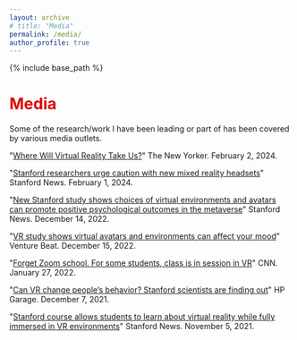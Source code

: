 ```yaml
---
layout: archive
# title: "Media"
permalink: /media/
author_profile: true
---
```


{% include base_path %}

<h1 style="color: #E10600">Media</h1>

Some of the research/work I have been leading or part of has been covered by various media outlets.

"[Where Will Virtual Reality Take Us?](https://www.newyorker.com/tech/annals-of-technology/where-will-virtual-reality-take-us)" The New Yorker. February 2, 2024. 

"[Stanford researchers urge caution with new mixed reality headsets](https://news.stanford.edu/2024/02/01/researchers-take-new-mixed-reality-headsets-spin/)" Stanford News. February 1, 2024.

"[New Stanford study shows choices of virtual environments and avatars can promote positive psychological outcomes in the metaverse](https://news.stanford.edu/2022/12/14/vr-real-impact-study-finds/#)" Stanford News. December 14, 2022.

"[VR study shows virtual avatars and environments can affect your mood](https://venturebeat.com/games/vr-study-shows-virtual-avatars-and-environments-can-affect-your-mood/)" Venture Beat. December 15, 2022.

"[Forget Zoom school. For some students, class is in session in VR](https://www.cnn.com/2022/01/27/tech/vr-classes/index.html)" CNN. January 27, 2022. 

"[Can VR change people’s behavior? Stanford scientists are finding out](https://garage.hp.com/us/en/innovation/hp-vr-vhil-behavior-change.html)"
 HP Garage. December 7, 2021. 

"[Stanford course allows students to learn about virtual reality while fully immersed in VR environments](https://news.stanford.edu/2021/11/05/new-class-among-first-taught-entirely-virtual-reality/)" Stanford News. November 5, 2021. 